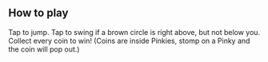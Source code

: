 ## How to play
Tap to jump. Tap to swing if a brown circle is right above, but not below you. Collect every coin to win! (Coins are inside Pinkies, stomp on a Pinky and the coin will pop out.)